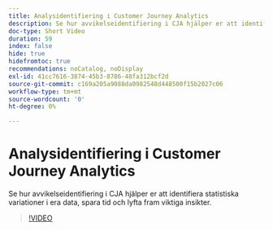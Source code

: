 ```yaml
---
title: Analysidentifiering i Customer Journey Analytics
description: Se hur avvikelseidentifiering i CJA hjälper er att identifiera statistiska variationer i era data, spara tid och lyfta fram viktiga insikter.
doc-type: Short Video
duration: 59
index: false
hide: true
hidefromtoc: true
recommendations: noCatalog, noDisplay
exl-id: 41cc7616-3874-45b3-8786-48fa312bcf2d
source-git-commit: c169a205a9088da0982548d448500f15b2027c06
workflow-type: tm+mt
source-wordcount: '0'
ht-degree: 0%

---
```


# Analysidentifiering i Customer Journey Analytics

Se hur avvikelseidentifiering i CJA hjälper er att identifiera statistiska variationer i era data, spara tid och lyfta fram viktiga insikter.

<!-- 72_S106_3442453_58_anomaly-detection-in-customer-journey-analytics -->
>[!VIDEO](https://video.tv.adobe.com/v/3459730/?learn=on&enablevpops=true&captions=swe)
